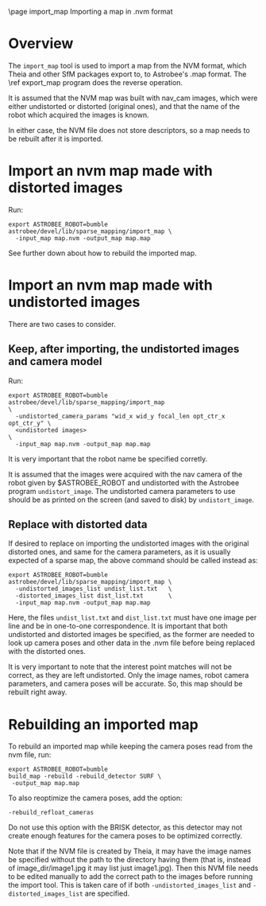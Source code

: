 \page import_map Importing a map in .nvm format

# Overview

The ``import_map`` tool is used to import a map from the NVM format,
which Theia and other SfM packages export to, to Astrobee's .map
format. The \ref export_map program does the reverse operation.

It is assumed that the NVM map was built with nav_cam images, which
were either undistorted or distorted (original ones), and that the
name of the robot which acquired the images is known.

In either case, the NVM file does not store descriptors, so 
a map needs to be rebuilt after it is imported. 

# Import an nvm map made with distorted images

Run:

    export ASTROBEE_ROBOT=bumble
    astrobee/devel/lib/sparse_mapping/import_map \
      -input_map map.nvm -output_map map.map

See further down about how to rebuild the imported map.
    
# Import an nvm map made with undistorted images

There are two cases to consider.

## Keep, after importing, the undistorted images and camera model
 
Run:

    export ASTROBEE_ROBOT=bumble
    astrobee/devel/lib/sparse_mapping/import_map                             \
      -undistorted_camera_params "wid_x wid_y focal_len opt_ctr_x opt_ctr_y" \
      <undistorted images>                                                   \
      -input_map map.nvm -output_map map.map

It is very important that the robot name be specified corretly.

It is assumed that the images were acquired with the nav camera of the
robot given by $ASTROBEE_ROBOT and undistorted with the Astrobee
program ``undistort_image``. The undistorted camera parameters to use
should be as printed on the screen (and saved to disk) by
``undistort_image``.

## Replace with distorted data

If desired to replace on importing the undistorted images with the
original distorted ones, and same for the camera parameters, as it is
usually expected of a sparse map, the above command should be called
instead as:
   
    export ASTROBEE_ROBOT=bumble
    astrobee/devel/lib/sparse_mapping/import_map \
      -undistorted_images_list undist_list.txt   \
      -distorted_images_list dist_list.txt       \
      -input_map map.nvm -output_map map.map

Here, the files ``undist_list.txt`` and ``dist_list.txt`` must have
one image per line and be in one-to-one correspondence. It is
important that both undistorted and distorted images be specified, as
the former are needed to look up camera poses and other data in the
.nvm file before being replaced with the distorted ones.

It is very important to note that the interest point matches will not
be correct, as they are left undistorted. Only the image names, robot
camera parameters, and camera poses will be accurate. So, this map
should be rebuilt right away.

# Rebuilding an imported map

To rebuild an imported map while keeping the camera poses read from
the nvm file, run:

    export ASTROBEE_ROBOT=bumble
    build_map -rebuild -rebuild_detector SURF \
     -output_map map.map 

To also reoptimize the camera poses, add the option: 

    -rebuild_refloat_cameras

Do not use this option with the BRISK detector, as this detector may
not create enough features for the camera poses to be optimized
correctly.

Note that if the NVM file is created by Theia, it may have the image
names be specified without the path to the directory having them (that
is, instead of image_dir/image1.jpg it may list just image1.jpg). Then
this NVM file needs to be edited manually to add the correct path to
the images before running the import tool. This is taken care of if
both ``-undistorted_images_list`` and ``-distorted_images_list`` are
specified.

